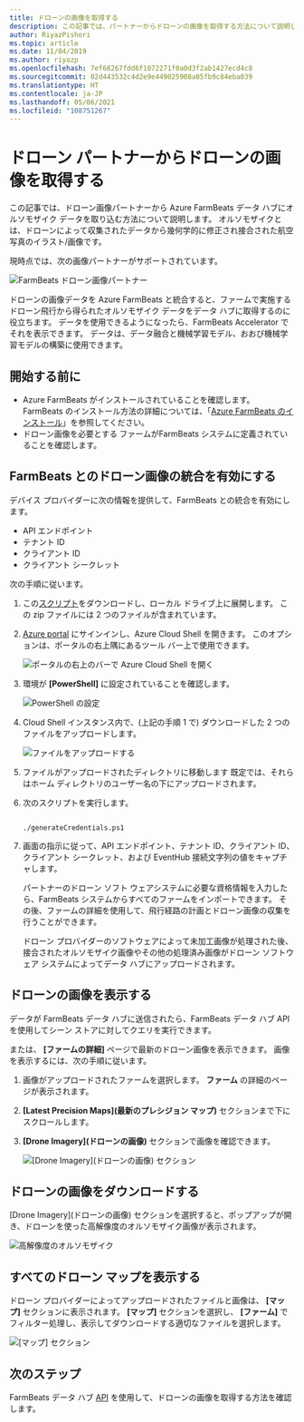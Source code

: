 ```yaml
---
title: ドローンの画像を取得する
description: この記事では、パートナーからドローンの画像を取得する方法について説明します。
author: RiyazPishori
ms.topic: article
ms.date: 11/04/2019
ms.author: riyazp
ms.openlocfilehash: 7ef68267fdd6f1072271f0a0d3f2ab1427ecd4c8
ms.sourcegitcommit: 02d443532c4d2e9e449025908a05fb9c84eba039
ms.translationtype: HT
ms.contentlocale: ja-JP
ms.lasthandoff: 05/06/2021
ms.locfileid: "108751267"
---
```

# <a name="get-drone-imagery-from-drone-partners"></a>ドローン パートナーからドローンの画像を取得する

この記事では、ドローン画像パートナーから Azure FarmBeats データ ハブにオルソモザイク データを取り込む方法について説明します。 オルソモザイクとは、ドローンによって収集されたデータから幾何学的に修正され接合された航空写真のイラスト/画像です。

現時点では、次の画像パートナーがサポートされています。

  ![FarmBeats ドローン画像パートナー](./media/get-drone-imagery-from-drone-partner/drone-partner-1.png)

ドローンの画像データを Azure FarmBeats と統合すると、ファームで実施するドローン飛行から得られたオルソモザイク データをデータ ハブに取得するのに役立ちます。 データを使用できるようになったら、FarmBeats Accelerator でそれを表示できます。 データは、データ融合と機械学習モデル、おおび機械学習モデルの構築に使用できます。

## <a name="before-you-begin"></a>開始する前に

  - Azure FarmBeats がインストールされていることを確認します。 FarmBeats のインストール方法の詳細については、「[Azure FarmBeats のインストール](install-azure-farmbeats.md)」を参照してください。
  - ドローン画像を必要とする ファームがFarmBeats システムに定義されていることを確認します。

## <a name="enable-drone-imagery-integration-with-farmbeats"></a>FarmBeats とのドローン画像の統合を有効にする

デバイス プロバイダーに次の情報を提供して、FarmBeats との統合を有効にします。
 - API エンドポイント
 - テナント ID
 - クライアント ID
 - クライアント シークレット

次の手順に従います。

1. この[スクリプト](https://aka.ms/farmbeatspartnerscript)をダウンロードし、ローカル ドライブ上に展開します。 この zip ファイルには 2 つのファイルが含まれています。
2. [Azure portal](https://portal.azure.com/) にサインインし、Azure Cloud Shell を開きます。 このオプションは、ポータルの右上隅にあるツール バー上で使用できます。

    ![ポータルの右上のバーで Azure Cloud Shell を開く](./media/get-drone-imagery-from-drone-partner/navigation-bar-1.png)

3. 環境が **[PowerShell]** に設定されていることを確認します。

    ![PowerShell の設定](./media/get-drone-imagery-from-drone-partner/power-shell-new-1.png)

4. Cloud Shell インスタンス内で、(上記の手順 1 で) ダウンロードした 2 つのファイルをアップロードします。

    ![ファイルをアップロードする](./media/get-drone-imagery-from-drone-partner/power-shell-two-1.png)

5. ファイルがアップロードされたディレクトリに移動します 既定では、それらはホーム ディレクトリのユーザー名の下にアップロードされます。
6. 次のスクリプトを実行します。

    ```azurepowershell-interactive

    ./generateCredentials.ps1

    ```

7. 画面の指示に従って、API エンドポイント、テナント ID、クライアント ID、クライアント シークレット、および EventHub 接続文字列の値をキャプチャします。

    パートナーのドローン ソフト ウェアシステムに必要な資格情報を入力したら、FarmBeats システムからすべてのファームをインポートできます。 その後、ファームの詳細を使用して、飛行経路の計画とドローン画像の収集を行うことができます。

    ドローン プロバイダーのソフトウェアによって未加工画像が処理された後、接合されたオルソモザイク画像やその他の処理済み画像がドローン ソフトウェア システムによってデータ ハブにアップロードされます。

## <a name="view-drone-imagery"></a>ドローンの画像を表示する

データが FarmBeats データ ハブに送信されたら、FarmBeats データ ハブ API を使用してシーン ストアに対してクエリを実行できます。

または、 **[ファームの詳細]** ページで最新のドローン画像を表示できます。 画像を表示するには、次の手順に従います。

1. 画像がアップロードされたファームを選択します。 **ファーム** の詳細のページが表示されます。
2. **[Latest Precision Maps]\(最新のプレシジョン マップ\)** セクションまで下にスクロールします。
3. **[Drone Imagery]\(ドローンの画像\)** セクションで画像を確認できます。

    ![[Drone Imagery]\(ドローンの画像\) セクション](./media/get-drone-imagery-from-drone-partner/drone-imagery-1.png)

## <a name="download-drone-imagery"></a>ドローンの画像をダウンロードする

[Drone Imagery]\(ドローンの画像\) セクションを選択すると、ポップアップが開き、ドローンを使った高解像度のオルソモザイク画像が表示されます。

![高解像度のオルソモザイク](./media/get-drone-imagery-from-drone-partner/download-drone-imagery-1.png)

## <a name="view-all-drone-maps"></a>すべてのドローン マップを表示する

ドローン プロバイダーによってアップロードされたファイルと画像は、 **[マップ]** セクションに表示されます。 **[マップ]** セクションを選択し、 **[ファーム]** でフィルター処理し、表示してダウンロードする適切なファイルを選択します。

  ![[マップ] セクション](./media/get-drone-imagery-from-drone-partner/view-drone-maps-1.png)

## <a name="next-steps"></a>次のステップ

FarmBeats データ ハブ [API](rest-api-in-azure-farmbeats.md) を使用して、ドローンの画像を取得する方法を確認します。
